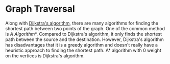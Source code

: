# Graph Traversal
Along with [Dijkstra's algorithm](obsidian://open?vault=notes&file=notes%2FDijkstra's%20Shortest%20Path), there are many algorithms for finding the shortest path between two points of the graph.
One of the common method is **A* Algorithm**. Compared to Dijkstra's algorithm, it only finds the shortest path between the source and the destination. However, Dijkstra's algorithm has disadvantages that it is a greedy algorithm and doesn't really have a heuristic approach to finding the shortest path. A* algorithm with 0 weight on the vertices is Dijkstra's algorithm.
